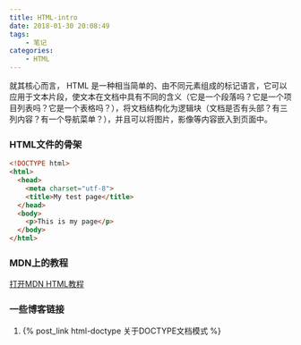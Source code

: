 ```yaml
---
title: HTML-intro
date: 2018-01-30 20:08:49
tags:
    - 笔记
categories:
    - HTML
---
```

就其核心而言， HTML 是一种相当简单的、由不同元素组成的标记语言，它可以应用于文本片段，使文本在文档中具有不同的含义（它是一个段落吗？它是一个项目列表吗？它是一个表格吗？），将文档结构化为逻辑块（文档是否有头部？有三列内容？有一个导航菜单？），并且可以将图片，影像等内容嵌入到页面中。
<!--more-->
### HTML文件的骨架
```html
<!DOCTYPE html>
<html>
  <head>
    <meta charset="utf-8">
    <title>My test page</title>
  </head>
  <body>
    <p>This is my page</p>
  </body>
</html>
```
### MDN上的教程
[打开MDN HTML教程](https://developer.mozilla.org/zh-CN/docs/Learn/HTML)
### 一些博客链接
1. {% post_link html-doctype 关于DOCTYPE文档模式 %}
